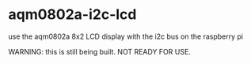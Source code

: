 # aqm0802a-i2c-lcd
use the aqm0802a 8x2 LCD display with the i2c bus on the raspberry pi

WARNING: this is still being built. NOT READY FOR USE.
